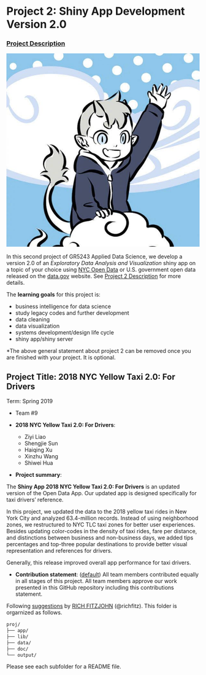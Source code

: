 # Project 2: Shiny App Development Version 2.0

### [Project Description](doc/project2_desc.md)

![screenshot](output/WechatIMG147.jpeg)

In this second project of GR5243 Applied Data Science, we develop a version 2.0 of an *Exploratory Data Analysis and Visualization* shiny app on a topic of your choice using [NYC Open Data](https://opendata.cityofnewyork.us/) or U.S. government open data released on the [data.gov](https://data.gov/) website. See [Project 2 Description](doc/project2_desc.md) for more details.  

The **learning goals** for this project is:

- business intelligence for data science
- study legacy codes and further development
- data cleaning
- data visualization
- systems development/design life cycle
- shiny app/shiny server

*The above general statement about project 2 can be removed once you are finished with your project. It is optional.

## Project Title: 2018 NYC Yellow Taxi 2.0: For Drivers
Term: Spring 2019

+ Team #9
+ **2018 NYC Yellow Taxi 2.0: For Drivers**:
	+ Ziyi Liao
	+ Shengjie Sun
	+ Haiqing Xu
	+ Xinzhu Wang
	+ Shiwei Hua

+ **Project summary**: 

The **Shiny App 2018 NYC Yellow Taxi 2.0: For Drivers** is an updated version of the Open Data App. Our updated app is designed specifically for taxi drivers’ reference. 

In this project, we updated the data to the 2018 yellow taxi rides in New York City and analyzed 63.4-million records. Instead of using neighborhood zones, we restructured to NYC TLC taxi zones for better user experiences. Besides updating color-codes in the density of taxi rides, fare per distance, and distinctions between business and non-business days, we added tips percentages and top-three popular destinations to provide better visual representation and references for drivers.

Generally, this release improved overall app performance for taxi drivers.

+ **Contribution statement**: ([default](doc/a_note_on_contributions.md)) All team members contributed equally in all stages of this project. All team members approve our work presented in this GitHub repository including this contributions statement. 

Following [suggestions](http://nicercode.github.io/blog/2013-04-05-projects/) by [RICH FITZJOHN](http://nicercode.github.io/about/#Team) (@richfitz). This folder is orgarnized as follows.

```
proj/
├── app/
├── lib/
├── data/
├── doc/
└── output/
```

Please see each subfolder for a README file.

